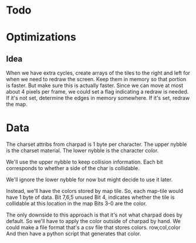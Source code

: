 
# Todo


# Optimizations

## Idea
When we have extra cycles, create arrays of the tiles to the right and left for when we need to redraw the screen. Keep them in memory so that portion is faster. But make sure this is actually faster. Since we can move at most about 4 pixels per frame, we could set a flag indicating a redraw is needed. If it's not set, determine the edges in memory somewhere. If it's set, redraw the map.

# Data

The charset attribs from charpad is 1 byte per character.
The upper nybble is the charset material.
The lower nybble is the character color.

We'll use the upper nybble to keep collision information. Each bit corresponds to whether a side of the char is collidable.

We'll ignore the lower nybble for now but might decide to use it later.

Instead, we'll have the colors stored by map tile. So, each map-tile would have 1 byte of data.
Bit 7,6,5 unused
Bit 4, indicates whether the tile is collidable at this location in the map
Bits 3-0 are the color.

The only downside to this approach is that it's not what charpad does by default. So we'll have to apply the color
outside of charpad by hand. We could make a file format that's a csv file that stores colors.
row,col,color
And then have a python script that generates that color.